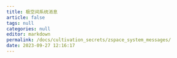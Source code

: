 ```yaml
---
title: 极空间系统消息
article: false
tags: null
categories: null
editor: markdown
permalink: /docs/cultivation_secrets/zspace_system_messages/
date: 2023-09-27 12:16:17
---
```

